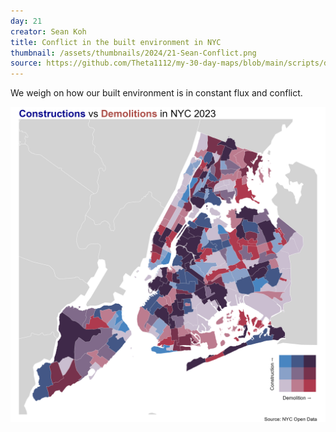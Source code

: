 ```yaml
---
day: 21
creator: Sean Koh
title: Conflict in the built environment in NYC
thumbnail: /assets/thumbnails/2024/21-Sean-Conflict.png
source: https://github.com/Theta1112/my-30-day-maps/blob/main/scripts/day-21.R
---
```


We weigh on how our built environment is in constant flux and conflict.

![Screenshot of map](assets/thumbnails/2024/21-Sean-Conflict.png)